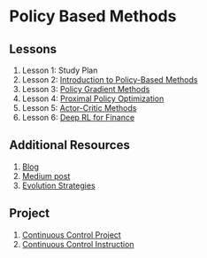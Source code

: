 # Policy Based Methods

## Lessons

1. Lesson 1: Study Plan
1. Lesson 2: [Introduction to Policy-Based Methods](Intro)
1. Lesson 3: [Policy Gradient Methods](Gradient)
1. Lesson 4: [Proximal Policy Optimization](PPO)
1. Lesson 5: [Actor-Critic Methods](Actor)
1. Lesson 6: [Deep RL for Finance](https://github.com/ahmedhasandrlnd/Deep_Reinforcement_Learning_Nanodegree/tree/master/Policy/Finance) 

## Additional Resources
1. [Blog](http://karpathy.github.io/2016/05/31/rl/)
1. [Medium post](https://medium.com/@dhruvp/how-to-write-a-neural-network-to-play-pong-from-scratch-956b57d4f6e0)
1. [Evolution Strategies](https://blog.openai.com/evolution-strategies/)

## Project
1. [Continuous Control Project](https://github.com/ahmedhasandrlnd/Continuous_Control_Reacher)
1. [Continuous Control Instruction](Project)
